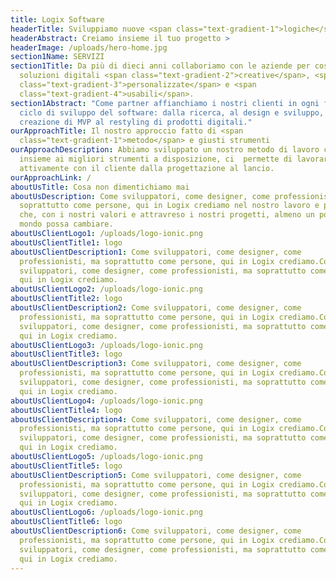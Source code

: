 ```yaml
---
title: Logix Software
headerTitle: Sviluppiamo nuove <span class="text-gradient-1">logiche</span> digitali.
headerAbstract: Creiamo insieme il tuo progetto >
headerImage: /uploads/hero-home.jpg
section1Name: SERVIZI
section1Title: Da più di dieci anni collaboriamo con le aziende per costruire
  soluzioni digitali <span class="text-gradient-2">creative</span>, <span
  class="text-gradient-3">personalizzate</span> e <span
  class="text-gradient-4">usabili</span>.
section1Abstract: "Come partner affianchiamo i nostri clienti in ogni fase del
  ciclo di sviluppo del software: dalla ricerca, al design e sviluppo, alla
  creazione di MVP al restyling di prodotti digitali."
ourApproachTitle: Il nostro approccio fatto di <span
  class="text-gradient-1">metodo</span> e giusti strumenti
ourApproachDescription: Abbiamo sviluppato un nostro metodo di lavoro che,
  insieme ai migliori strumenti a disposizione, ci  permette di lavorare
  attivamente con il cliente dalla progettazione al lancio.
ourApproachLink: /
aboutUsTitle: Cosa non dimentichiamo mai
aboutUsDescription: Come sviluppatori, come designer, come professionisti, ma
  soprattutto come persone, qui in Logix crediamo nel nostro lavoro e pensiamo
  che, con i nostri valori e attravreso i nostri progetti, almeno un po’, il
  mondo possa cambiare.
aboutUsClientLogo1: /uploads/logo-ionic.png
aboutUsClientTitle1: logo
aboutUsClientDescription1: Come sviluppatori, come designer, come
  professionisti, ma soprattutto come persone, qui in Logix crediamo.Come
  sviluppatori, come designer, come professionisti, ma soprattutto come persone,
  qui in Logix crediamo.
aboutUsClientLogo2: /uploads/logo-ionic.png
aboutUsClientTitle2: logo
aboutUsClientDescription2: Come sviluppatori, come designer, come
  professionisti, ma soprattutto come persone, qui in Logix crediamo.Come
  sviluppatori, come designer, come professionisti, ma soprattutto come persone,
  qui in Logix crediamo.
aboutUsClientLogo3: /uploads/logo-ionic.png
aboutUsClientTitle3: logo
aboutUsClientDescription3: Come sviluppatori, come designer, come
  professionisti, ma soprattutto come persone, qui in Logix crediamo.Come
  sviluppatori, come designer, come professionisti, ma soprattutto come persone,
  qui in Logix crediamo.
aboutUsClientLogo4: /uploads/logo-ionic.png
aboutUsClientTitle4: logo
aboutUsClientDescription4: Come sviluppatori, come designer, come
  professionisti, ma soprattutto come persone, qui in Logix crediamo.Come
  sviluppatori, come designer, come professionisti, ma soprattutto come persone,
  qui in Logix crediamo.
aboutUsClientLogo5: /uploads/logo-ionic.png
aboutUsClientTitle5: logo
aboutUsClientDescription5: Come sviluppatori, come designer, come
  professionisti, ma soprattutto come persone, qui in Logix crediamo.Come
  sviluppatori, come designer, come professionisti, ma soprattutto come persone,
  qui in Logix crediamo.
aboutUsClientLogo6: /uploads/logo-ionic.png
aboutUsClientTitle6: logo
aboutUsClientDescription6: Come sviluppatori, come designer, come
  professionisti, ma soprattutto come persone, qui in Logix crediamo.Come
  sviluppatori, come designer, come professionisti, ma soprattutto come persone,
  qui in Logix crediamo.
---
```

